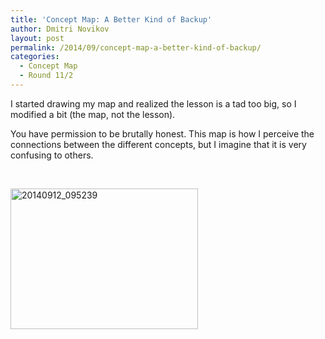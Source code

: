 ```yaml
---
title: 'Concept Map: A Better Kind of Backup'
author: Dmitri Novikov
layout: post
permalink: /2014/09/concept-map-a-better-kind-of-backup/
categories:
  - Concept Map
  - Round 11/2
---
```

I started drawing my map and realized the lesson is a tad too big, so I modified a bit (the map, not the lesson).

You have permission to be brutally honest. This map is how I perceive the connections between the different concepts, but I imagine that it is very confusing to others.

&nbsp;

[<img class="alignnone size-medium wp-image-8609" alt="20140912_095239" src="http://teaching.software-carpentry.org/wp-content/uploads/2014/09/20140912_095239-300x225.jpg" width="300" height="225" />][1]

 [1]: http://teaching.software-carpentry.org/wp-content/uploads/2014/09/20140912_095239.jpg